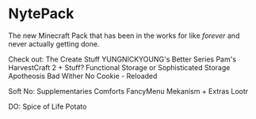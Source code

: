 # NytePack
The new Minecraft Pack that has been in the works for like *forever* and never actually getting done.

Check out:
The Create Stuff
YUNGNICKYOUNG's Better Series
Pam's HarvestCraft 2 + Stuff?
Functional Storage or Sophisticated Storage
Apotheosis
Bad Wither No Cookie - Reloaded



Soft No:
Supplementaries
Comforts
FancyMenu
Mekanism + Extras
Lootr

DO:
Spice of Life Potato
